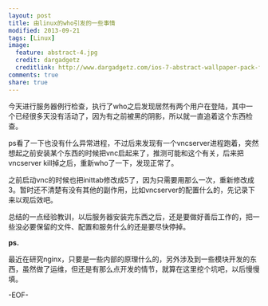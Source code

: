 ```yaml
---
layout: post
title: 由linux的who引发的一些事情
modified: 2013-09-21
tags: [Linux]
image:
  feature: abstract-4.jpg
  credit: dargadgetz
  creditlink: http://www.dargadgetz.com/ios-7-abstract-wallpaper-pack-for-iphone-5-and-ipod-touch-retina/
comments: true
share: true
---
```


今天进行服务器例行检查，执行了who之后发现居然有两个用户在登陆，其中一个已经很多天没有活动了，因为有之前被黑的阴影，所以就一直追着这个东西检查。

ps看了一下也没有什么异常进程，不过后来发现有一个vncserver进程跑着，突然想起之前安装某个东西的时候把vnc启起来了，推测可能和这个有关，后来把vncserver kill掉之后，重新who了一下，发现正常了。

之前启动vnc的时候也把inittab修改成5了，因为只需要用那么一次，重新修改成3。暂时还不清楚有没有其他的副作用，比如vncserver的配置什么的，先记录下来以观后效吧。

总结的一点经验教训，以后服务器安装完东西之后，还是要做好善后工作的，把一些没必要保留的文件、配置和服务什么的还是要尽快停掉。

**ps.**

最近在研究nginx，只要是一些内部的原理什么的，另外涉及到一些模块开发的东西，虽然做了运维，但还是有那么点开发的情节，就算在这里挖个坑吧，以后慢慢填。

-EOF-
